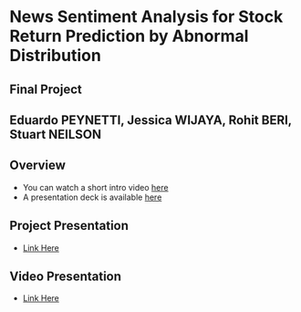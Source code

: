 # News Sentiment Analysis for Stock Return Prediction by Abnormal Distribution

## Final Project


## Eduardo PEYNETTI, Jessica WIJAYA, Rohit BERI, Stuart NEILSON


## Overview
* You can watch a short intro video [here](https://youtu.be/IgKKCww1svo)
* A presentation deck is available [here](https://github.com/abnormal-distribution/AC295_abnormal-distribution/blob/master/submissions/project_Abnormal-Distribution/milestone4_Abnormal-Distribution/presentation.pdf)


## Project Presentation
* [Link Here](https://github.com/abnormal-distribution/AC295_abnormal-distribution/blob/master/submissions/project_Abnormal-Distribution/milestone4_Abnormal-Distribution/presentation.pdf)


## Video Presentation
* [Link Here](https://youtu.be/IgKKCww1svo)


